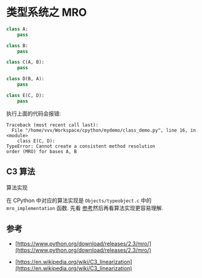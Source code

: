 # 类型系统之 MRO

```py
class A:
    pass

class B:
    pass

class C(A, B):
    pass

class D(B, A):
    pass

class E(C, D):
    pass
```

执行上面的代码会报错: 

```
Traceback (most recent call last):
  File "/home/vvv/Workspace/cpython/mydemo/class_demo.py", line 16, in <module>
    class E(C, D):
TypeError: Cannot create a consistent method resolution
order (MRO) for bases A, B
```

## C3 算法

算法实现

在 CPython 中对应的算法实现是 `Objects/typeobject.c` 中的 `mro_implementation` 函数. 先看 [参考](#参考)然后再看算法实现更容易理解.

## 参考

- [https://www.python.org/download/releases/2.3/mro/](https://www.python.org/download/releases/2.3/mro/)

- [https://en.wikipedia.org/wiki/C3_linearization](https://en.wikipedia.org/wiki/C3_linearization)